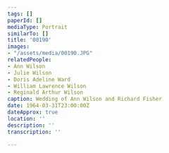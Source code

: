 ```yaml
---
tags: []
paperId: []
mediaType: Portrait
similarTo: []
title: '00190'
images:
- "/assets/media/00190.JPG"
relatedPeople:
- Ann Wilson
- Julie Wilson
- Doris Adeline Ward
- William Lawrence Wilson
- Reginald Arthur Wilson
caption: Wedding of Ann Wilson and Richard Fisher
date: 1964-03-31T23:00:00Z
dateApprox: true
location: ''
description: ''
transcription: ''

---
```

